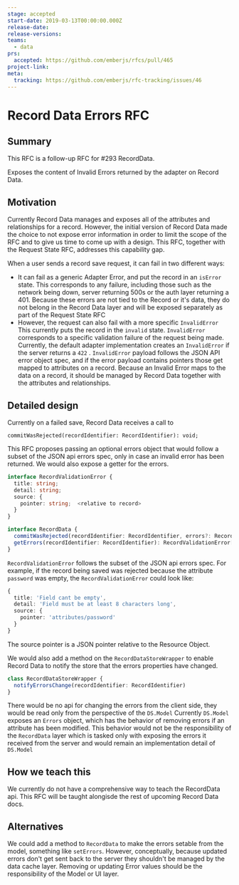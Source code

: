 ```yaml
---
stage: accepted
start-date: 2019-03-13T00:00:00.000Z
release-date:
release-versions:
teams:
  - data
prs:
  accepted: https://github.com/emberjs/rfcs/pull/465
project-link:
meta:
  tracking: https://github.com/emberjs/rfc-tracking/issues/46
---
```


# Record Data Errors RFC

## Summary

This RFC is a follow-up RFC for #293 RecordData.

Exposes the content of Invalid Errors returned by the adapter on Record Data.

## Motivation

Currently Record Data manages and exposes all of the attributes and relationships for a record. However, the initial version of Record Data made the choice to not expose error information in order to limit the scope of the RFC and to give us time to come up with a design. This RFC, together with the Request State RFC, addresses this capability gap.

When a user sends a record save request, it can fail in two different ways:

- It can fail as a generic Adapter Error, and put the record in an `isError` state. This corresponds to any failure, including those such as the network being down, server returning 500s or the auth layer returning a 401. Because these errors are not tied to the Record or it's data, they do not belong in the Record Data layer and will be exposed separately as part of the Request State RFC
- However, the request can also fail with a more specific `InvalidError` This currently puts the record in the `invalid` state. `InvalidError` corresponds to a specific validation failure of the request being made. Currently, the default adapter implementation creates an `InvalidError` if the server returns a `422` . `InvalidError` payload follows the JSON API error object spec, and if the error payload contains pointers those get mapped to attributes on a record. Because an Invalid Error maps to the data on a record, it should be managed by Record Data together with the attributes and relationships.

## Detailed design

Currently on a failed save, Record Data receives a call to

`commitWasRejected(recordIdentifier: RecordIdentifier): void;`

This RFC proposes passing an optional errors object that would follow a subset of the JSON api errors spec, only in case an invalid error has been returned. We would also expose a getter for the errors.

```ts
interface RecordValidationError {
  title: string;
  detail: string;
  source: {
    pointer: string;  <relative to record>
  }
}

interface RecordData {
  commitWasRejected(recordIdentifier: RecordIdentifier, errors?: RecordValidationError[]): void;
  getErrors(recordIdentifier: RecordIdentifier): RecordValidationError[]
}
```

`RecordValidationError` follows the subset of the JSON api errors spec. For example, if the record being saved was rejected because the attribute `password` was empty, the `RecordValidationError` could look like:

```ts
{
  title: 'Field cant be empty',
  detail: 'Field must be at least 8 characters long',
  source: {
    pointer: 'attributes/password'
  }
}
```

The source pointer is a JSON pointer relative to the Resource Object.

We would also add a method on the `RecordDataStoreWrapper` to enable Record Data to notify the store that the errors properties have changed.
```ts
class RecordDataStoreWrapper {
  notifyErrorsChange(recordIdentifier: RecordIdentifier)
}
```

There would be no api for changing the errors from the client side, they would be read only from the perspective of the `DS.Model`  Currently `DS.Model`  exposes an `Errors` object, which has the behavior of removing errors if an attribute has been modified. This behavior would not be the responsibility of the `RecordData` layer which is tasked only with exposing the errors it received from the server and would remain an implementation detail of `DS.Model`

## How we teach this

We currently do not have a comprehensive way to teach the RecordData api. This RFC will be taught alongisde the rest of upcoming Record Data docs.

## Alternatives

We could add a method to `RecordData` to make the errors setable from the model, something like `setErrors`. However, conceptually, because updated errors don't get sent back to the server they shouldn't be managed by the data cache layer. Removing or updating Error values should be the responsibility of the Model or UI layer.

